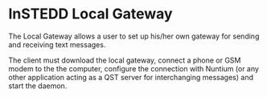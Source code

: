 # InSTEDD Local Gateway

The Local Gateway allows a user to set up his/her own gateway for sending and receiving text messages. 

The client must download the local gateway, connect a phone or GSM modem to the the computer, configure the connection with Nuntium (or any other application acting as a QST server for interchanging messages) and start the daemon. 